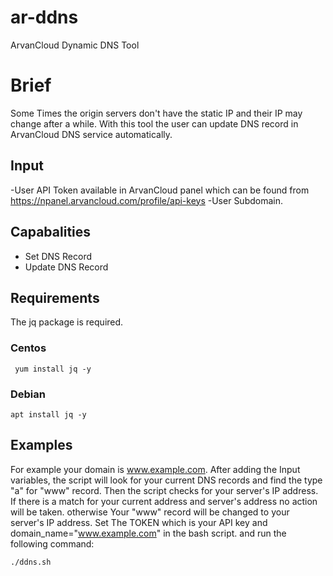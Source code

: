 # ar-ddns
ArvanCloud Dynamic DNS Tool

# Brief
Some Times the origin servers don't have the static IP and their IP may change after a while. With this tool the user can update DNS record in ArvanCloud DNS service automatically.

## Input
-User API Token available in ArvanCloud panel which can be found from https://npanel.arvancloud.com/profile/api-keys 
-User Subdomain.

## Capabalities
* Set DNS Record 
* Update DNS Record

## Requirements
The jq package is required.

### Centos
```
 yum install jq -y
```
### Debian
```
apt install jq -y
```
## Examples
For example your domain is www.example.com. After adding the Input variables, the script will look for your current DNS records and find the type "a" for "www" record. Then the script checks for your server's IP address. If there is a match for your current address and server's address no action will be taken. otherwise Your "www" record will be changed to your server's IP address. Set The TOKEN which is your API key and domain_name="www.example.com" in the bash script. and run the following command:
```
./ddns.sh
```


